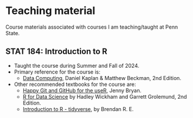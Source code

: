 # Teaching material
Course materials associated with courses I am teaching/taught at Penn State.

## STAT 184: Introduction to R
- Taught the course during Summer and Fall of 2024.
- Primary reference for the course is:
    * [Data Computing](https://dtkaplan.github.io/DataComputingEbook/), Daniel Kaplan & Matthew Beckman, 2nd Edition.
- Other recommended textbooks for the course are:
    * [Happy Git and GitHub for the useR](https://happygitwithr.com/), Jenny Bryan.
    * [R for Data Science](https://r4ds.hadley.nz/) by Hadley Wickham and Garrett Grolemund, 2nd Edition.
    * [Introduction to R - tidyverse](https://bookdown.org/ansellbr/WEHI_tidyR_course_book/), by Brendan R. E.
